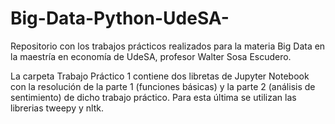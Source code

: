# Big-Data-Python-UdeSA-
Repositorio con los trabajos prácticos realizados para la materia Big Data en la maestría en economía de UdeSA, profesor Walter Sosa Escudero.

La carpeta Trabajo Práctico 1 contiene dos libretas de Jupyter Notebook con la resolución de la parte 1 (funciones básicas) y la parte 2 (análisis de sentimiento) de dicho trabajo práctico. Para esta última se utilizan las librerias tweepy y nltk. 
